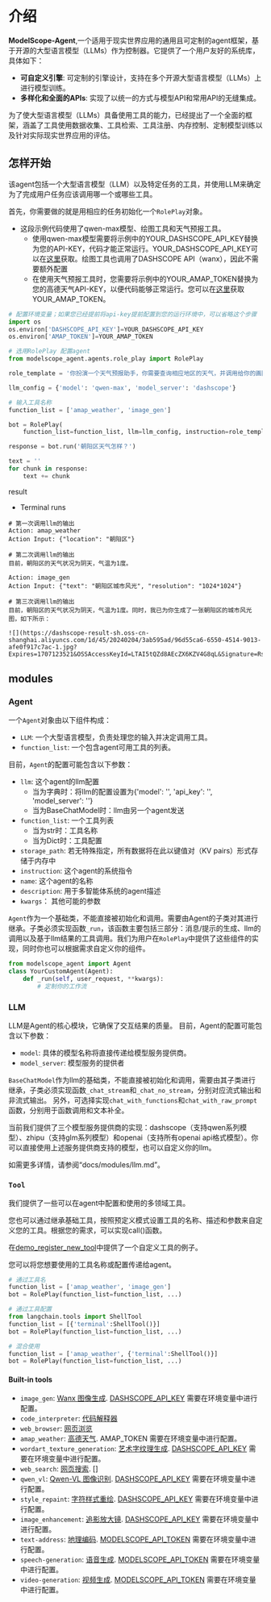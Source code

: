 # 介绍

**ModelScope-Agent**,一个适用于现实世界应用的通用且可定制的agent框架，基于开源的大型语言模型（LLMs）作为控制器。它提供了一个用户友好的系统库，具体如下：
- **可自定义引擎**: 可定制的引擎设计，支持在多个开源大型语言模型（LLMs）上进行模型训练。
- **多样化和全面的APIs**: 实现了以统一的方式与模型API和常用API的无缝集成。

为了使大型语言模型（LLMs）具备使用工具的能力，已经提出了一个全面的框架，涵盖了工具使用数据收集、工具检索、工具注册、内存控制、定制模型训练以及针对实际现实世界应用的评估。

## 怎样开始

该agent包括一个大型语言模型（LLM）以及特定任务的工具，并使用LLM来确定为了完成用户任务应该调用哪一个或哪些工具。

首先，你需要做的就是用相应的任务初始化一个`RolePlay`对象。

- 这段示例代码使用了qwen-max模型、绘图工具和天气预报工具。
    - 使用qwen-max模型需要将示例中的YOUR_DASHSCOPE_API_KEY替换为您的API-KEY，代码才能正常运行。YOUR_DASHSCOPE_API_KEY可以在[这里](https://help.aliyun.com/zh/dashscope/developer-reference/activate-dashscope-and-create-an-api-key)获取。绘图工具也调用了DASHSCOPE API（wanx），因此不需要额外配置
    - 在使用天气预报工具时，您需要将示例中的YOUR_AMAP_TOKEN替换为您的高德天气API-KEY，以便代码能够正常运行。您可以在[这里](https://lbs.amap.com/api/javascript-api-v2/guide/services/weather)获取YOUR_AMAP_TOKEN。

```Python
# 配置环境变量；如果您已经提前将api-key提前配置到您的运行环境中，可以省略这个步骤
import os
os.environ['DASHSCOPE_API_KEY']=YOUR_DASHSCOPE_API_KEY
os.environ['AMAP_TOKEN']=YOUR_AMAP_TOKEN

# 选用RolePlay 配置agent
from modelscope_agent.agents.role_play import RolePlay

role_template = '你扮演一个天气预报助手，你需要查询相应地区的天气，并调用给你的画图工具绘制一张城市的图。'

llm_config = {'model': 'qwen-max', 'model_server': 'dashscope'}

# 输入工具名称
function_list = ['amap_weather', 'image_gen']

bot = RolePlay(
    function_list=function_list, llm=llm_config, instruction=role_template)

response = bot.run('朝阳区天气怎样？')

text = ''
for chunk in response:
    text += chunk
```

result
- Terminal runs
```shell
# 第一次调用llm的输出
Action: amap_weather
Action Input: {"location": "朝阳区"}

# 第二次调用llm的输出
目前，朝阳区的天气状况为阴天，气温为1度。

Action: image_gen
Action Input: {"text": "朝阳区城市风光", "resolution": "1024*1024"}

# 第三次调用llm的输出
目前，朝阳区的天气状况为阴天，气温为1度。同时，我已为你生成了一张朝阳区的城市风光图，如下所示：

![](https://dashscope-result-sh.oss-cn-shanghai.aliyuncs.com/1d/45/20240204/3ab595ad/96d55ca6-6550-4514-9013-afe0f917c7ac-1.jpg?Expires=1707123521&OSSAccessKeyId=LTAI5tQZd8AEcZX6KZV4G8qL&Signature=RsJRt7zsv2y4kg7D9QtQHuVkXZY%3D)
```

## modules
### Agent

一个`Agent`对象由以下组件构成：

- `LLM`: 一个大型语言模型，负责处理您的输入并决定调用工具。
- `function_list`: 一个包含agent可用工具的列表。

目前，`Agent`的配置可能包含以下参数：
- `llm`: 这个agent的llm配置
    - 当为字典时：将llm的配置设置为{'model': '', 'api_key': '', 'model_server': ''}
    - 当为BaseChatModel时：llm由另一个agent发送
- `function_list`: 一个工具列表
    - 当为str时：工具名称
    - 当为Dict时：工具配置
- `storage_path`: 若无特殊指定，所有数据将在此以键值对（KV pairs）形式存储于内存中
- `instruction`: 这个agent的系统指令
- `name`: 这个agent的名称
- `description`: 用于多智能体系统的agent描述
- `kwargs`： 其他可能的参数

`Agent`作为一个基础类，不能直接被初始化和调用。需要由Agent的子类对其进行继承。子类必须实现函数`_run`，该函数主要包括三部分：消息/提示的生成、llm的调用以及基于llm结果的工具调用。我们为用户在`RolePlay`中提供了这些组件的实现，同时你也可以根据需求自定义你的组件。

```python
from modelscope_agent import Agent
class YourCustomAgent(Agent):
    def _run(self, user_request, **kwargs):
        # 定制你的工作流
```


### LLM
LLM是Agent的核心模块，它确保了交互结果的质量。
目前，Agent的配置可能包含以下参数：
- `model`: 具体的模型名称将直接传递给模型服务提供商。
- `model_server`: 模型服务的提供者

`BaseChatModel`作为llm的基础类，不能直接被初始化和调用，需要由其子类进行继承，子类必须实现函数`_chat_stream`和`_chat_no_stream`，分别对应流式输出和非流式输出。
另外，可选择实现`chat_with_functions`和`chat_with_raw_prompt`函数，分别用于函数调用和文本补全。

当前我们提供了三个模型服务提供商的实现：dashscope（支持qwen系列模型）、zhipu（支持glm系列模型）和openai（支持所有openai api格式模型）。你可以直接使用上述服务提供商支持的模型，也可以自定义你的llm。

如需更多详情，请参阅“docs/modules/llm.md”。

### `Tool`

我们提供了一些可以在agent中配置和使用的多领域工具。

您也可以通过继承基础工具，按照预定义模式设置工具的名称、描述和参数来自定义您的工具。根据您的需求，可以实现call()函数。

在[demo_register_new_tool](../demo/demo_register_new_tool.ipynb)中提供了一个自定义工具的例子。

您可以将您想要使用的工具名称或配置传递给agent。
```python
# 通过工具名
function_list = ['amap_weather', 'image_gen']
bot = RolePlay(function_list=function_list, ...)

# 通过工具配置
from langchain.tools import ShellTool
function_list = [{'terminal':ShellTool()}]
bot = RolePlay(function_list=function_list, ...)

# 混合使用
function_list = ['amap_weather', {'terminal':ShellTool()}]
bot = RolePlay(function_list=function_list, ...)
```

#### Built-in tools
- `image_gen`: [Wanx 图像生成](https://help.aliyun.com/zh/dashscope/developer-reference/tongyi-wanxiang). [DASHSCOPE_API_KEY](https://help.aliyun.com/zh/dashscope/developer-reference/activate-dashscope-and-create-an-api-key) 需要在环境变量中进行配置。
- `code_interpreter`: [代码解释器](https://jupyter-client.readthedocs.io/en/5.2.2/api/client.html)
- `web_browser`: [网页浏览](https://python.langchain.com/docs/use_cases/web_scraping)
- `amap_weather`: [高德天气](https://lbs.amap.com/api/javascript-api-v2/guide/services/weather). AMAP_TOKEN 需要在环境变量中进行配置。
- `wordart_texture_generation`: [艺术字纹理生成](https://help.aliyun.com/zh/dashscope/developer-reference/wordart). [DASHSCOPE_API_KEY](https://help.aliyun.com/zh/dashscope/developer-reference/activate-dashscope-and-create-an-api-key) 需要在环境变量中进行配置。
- `web_search`: [网页搜索](https://learn.microsoft.com/en-us/bing/search-apis/bing-web-search/overview). []
- `qwen_vl`: [Qwen-VL 图像识别](https://help.aliyun.com/zh/dashscope/developer-reference/tongyi-qianwen-vl-plus-api). [DASHSCOPE_API_KEY](https://help.aliyun.com/zh/dashscope/developer-reference/activate-dashscope-and-create-an-api-key) 需要在环境变量中进行配置。
- `style_repaint`: [字符样式重绘](https://help.aliyun.com/zh/dashscope/developer-reference/tongyi-wanxiang-style-repaint). [DASHSCOPE_API_KEY](https://help.aliyun.com/zh/dashscope/developer-reference/activate-dashscope-and-create-an-api-key) 需要在环境变量中进行配置。
- `image_enhancement`: [追影放大镜](https://github.com/dreamoving/Phantom). [DASHSCOPE_API_KEY](https://help.aliyun.com/zh/dashscope/developer-reference/activate-dashscope-and-create-an-api-key) 需要在环境变量中进行配置。
- `text-address`: [地理编码](https://www.modelscope.cn/models/iic/mgeo_geographic_elements_tagging_chinese_base/summary). [MODELSCOPE_API_TOKEN](https://www.modelscope.cn/my/myaccesstoken) 需要在环境变量中进行配置。
- `speech-generation`: [语音生成](https://www.modelscope.cn/models/iic/speech_sambert-hifigan_tts_zh-cn_16k/summary). [MODELSCOPE_API_TOKEN](https://www.modelscope.cn/my/myaccesstoken) 需要在环境变量中进行配置。
- `video-generation`: [视频生成](https://www.modelscope.cn/models/iic/text-to-video-synthesis/summary). [MODELSCOPE_API_TOKEN](https://www.modelscope.cn/my/myaccesstoken) 需要在环境变量中进行配置。

